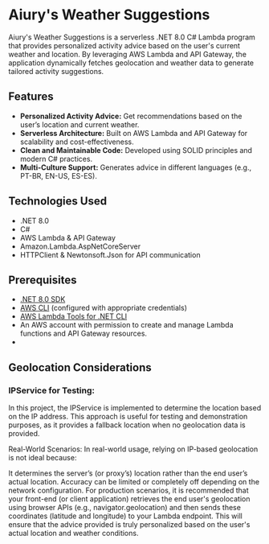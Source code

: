 # Aiury's Weather Suggestions

Aiury's Weather Suggestions is a serverless .NET 8.0 C# Lambda program that provides personalized activity advice based on the user's current weather and location. By leveraging AWS Lambda and API Gateway, the application dynamically fetches geolocation and weather data to generate tailored activity suggestions.

## Features

- **Personalized Activity Advice:** Get recommendations based on the user’s location and current weather.
- **Serverless Architecture:** Built on AWS Lambda and API Gateway for scalability and cost-effectiveness.
- **Clean and Maintainable Code:** Developed using SOLID principles and modern C# practices.
- **Multi-Culture Support:** Generates advice in different languages (e.g., PT-BR, EN-US, ES-ES).

## Technologies Used

- .NET 8.0
- C#
- AWS Lambda & API Gateway
- Amazon.Lambda.AspNetCoreServer
- HTTPClient & Newtonsoft.Json for API communication

## Prerequisites

- [.NET 8.0 SDK](https://dotnet.microsoft.com/download/dotnet/8.0)
- [AWS CLI](https://aws.amazon.com/cli/) (configured with appropriate credentials)
- [AWS Lambda Tools for .NET CLI](https://github.com/aws/aws-lambda-dotnet)
- An AWS account with permission to create and manage Lambda functions and API Gateway resources.
- 
## Geolocation Considerations
### IPService for Testing:
In this project, the IPService is implemented to determine the location based on the IP address. This approach is useful for testing and demonstration purposes, as it provides a fallback location when no geolocation data is provided.

Real-World Scenarios:
In real-world usage, relying on IP-based geolocation is not ideal because:

It determines the server’s (or proxy’s) location rather than the end user’s actual location.
Accuracy can be limited or completely off depending on the network configuration.
For production scenarios, it is recommended that your front-end (or client application) retrieves the end user's geolocation using browser APIs (e.g., navigator.geolocation) and then sends these coordinates (latitude and longitude) to your Lambda endpoint. This will ensure that the advice provided is truly personalized based on the user's actual location and weather conditions.
